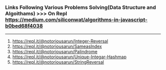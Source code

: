 ### Links Following Various Problems Solving(Data Structure and Algoithams)  >>> On Repl https://medium.com/siliconwat/algorithms-in-javascript-b0bed68f4038

 *** 
  1) https://repl.it/@notoriousarun/Integer-Reversal
  2) https://repl.it/@notoriousarun/SameasIndex
  3) https://repl.it/@notoriousarun/Palindrome
  4) https://repl.it/@notoriousarun/Unique-Integar-Hashmap
  5) https://repl.it/@notoriousarun/StringReversal
